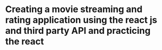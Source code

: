 # Creating a movie streaming and rating application using the react js and third party API and practicing the react
